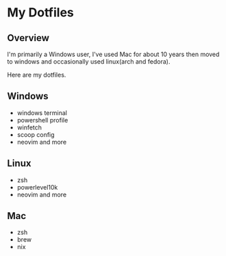 # My Dotfiles

## Overview

I'm primarily a Windows user, I've used Mac for about 10 years then moved to windows and occasionally used linux(arch and fedora). 

Here are my dotfiles.

## Windows

- windows terminal
- powershell profile
- winfetch
- scoop config
- neovim
and more


## Linux

- zsh
- powerlevel10k
- neovim
and more

## Mac

- zsh
- brew
- nix
